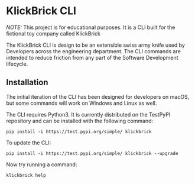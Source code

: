 # KlickBrick CLI
*NOTE:* This project is for educational purposes. It is a CLI built for the fictional toy company called KlickBrick  

The KlickBrick CLI is design to be an extensible swiss army knife used by Developers across the engineering
 department. The CLI commands are intended to reduce friction from any part of the Software Development
  lifecycle. 

## Installation 
The initial iteration of the CLI has been designed for developers on macOS, but some commands will work on Windows
 and Linux as well. 

The CLI requires Python3. It is currently distributed on the TestPyPI repository and can be installed with the
 following command: 
 ```
pip install -i https://test.pypi.org/simple/ klickbrick
 ```

To update the CLI:
 ```
pip install -i https://test.pypi.org/simple/ klickbrick --upgrade
 ```


Now try running a command:
```
klickbrick help
```

